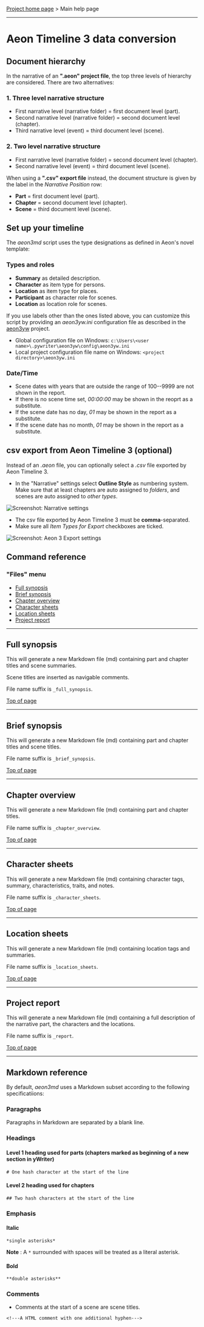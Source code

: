 [Project home page](https://peter88213.github.io/aeon3md/) > Main help page

------------------------------------------------------------------------

# Aeon Timeline 3 data conversion

## Document hierarchy

In the narrative of an **".aeon" project file**, the top three levels of hierarchy are considered. There are two alternatives:

### 1. Three level narrative structure

- First narrative level (narrative folder) = first document level (part).
- Second narrative level (narrative folder) = second document level (chapter).
- Third narrative level (event) = third document level (scene).

### 2. Two level narrative structure

- First narrative level (narrative folder) = second document level (chapter).
- Second narrative level (event) = third document level (scene).

When using a **".csv" export file** instead, the document structure is given by the label in the *Narrative Position* row:

- **Part** = first document level (part).
- **Chapter** = second document level (chapter).
- **Scene** = third document level (scene). 


## Set up your timeline

The *aeon3md* script uses the type designations as defined in Aeon's novel template:

### Types and roles

- **Summary** as detailed description. 
- **Character** as item type for persons.
- **Location** as item type for places.
- **Participant** as character role for scenes.
- **Location** as location role for scenes.

If you use labels other than the ones listed above, you can customize this script by providing an *aeon3yw.ini* configuration file as described in the [aeon3yw](https://peter88213.github.io/aeon3yw/) project.

- Global configuration file on Windows: `c:\Users\<user name>\.pywriter\aeon3yw\config\aeon3yw.ini`
- Local project configuration file name on Windows: `<project directory>\aeon3yw.ini`

### Date/Time

- Scene dates with years that are outside the range of 100--9999 are not shown in the report.
- If there is no scene time set, *00:00:00* may be shown in the reoprt as a substitute.
- If the scene date has no day, *01* may be shown in the report as a substitute. 
- If the scene date has no month, *01* may be shown in the report as a substitute. 

## csv export from Aeon Timeline 3 (optional)

Instead of an *.aeon* file, you can optionally select a *.csv* file exported by Aeon Timeline 3.

- In the "Narrative" settings select **Outline Style** as numbering system. Make sure that at least chapters are auto assigned to *folders*, and scenes are auto assigned to *other types*.

![Screenshot: Narrative settings](https://raw.githubusercontent.com/peter88213/aeon3md/main/docs/Screenshots/narrative_settings.png)

- The csv file exported by Aeon Timeline 3 must be **comma**-separated.
- Make sure all *Item Types for Export* checkboxes are ticked.

![Screenshot: Aeon 3 Export settings](https://raw.githubusercontent.com/peter88213/aeon3md/main/docs/Screenshots/csv_export.png)

## Command reference

### "Files" menu

-   [Full synopsis](#full-synopsis)
-   [Brief synopsis](#brief-synopsis)
-   [Chapter overview](#chapter-overview)
-   [Character sheets](#character-sheets)
-   [Location sheets](#location-sheets)
-   [Project report](#project-report)

------------------------------------------------------------------------

## Full synopsis

This will generate a new Markdown file (md) containing part 
and chapter titles and scene summaries. 

Scene titles are inserted as navigable comments.

File name suffix is `_full_synopsis`.

[Top of page](#top)

------------------------------------------------------------------------

## Brief synopsis

This will generate a new Markdown file (md) containing part
and chapter titles and scene titles. 

File name suffix is `_brief_synopsis`.

[Top of page](#top)

------------------------------------------------------------------------

## Chapter overview

This will generate a new Markdown file (md) containing part
and chapter titles. 

File name suffix is `_chapter_overview`.

[Top of page](#top)

------------------------------------------------------------------------

## Character sheets

This will generate a new Markdown file (md) containing
character tags, summary, characteristics, traits, and notes. 

File name suffix is
`_character_sheets`.

[Top of page](#top)

------------------------------------------------------------------------

## Location sheets

This will generate a new Markdown file (md) containing
location tags and summaries. 

File name suffix is `_location_sheets`.

[Top of page](#top)

------------------------------------------------------------------------


## Project report

This will generate a new Markdown file (md) containing 
a full description of the narrative part, the characters and the locations. 
 
File name suffix is `_report`.

[Top of page](#top)

------------------------------------------------------------------------

## Markdown reference

By default, *aeon3md* uses a Markdown subset according to the following specificatiions:

### Paragraphs

Paragraphs in Markdown are separated by a blank line.

### Headings

#### Level 1 heading used for parts (chapters marked as beginning of a new section in yWriter)
`# One hash character at the start of the line`

#### Level 2 heading used for chapters
`## Two hash characters at the start of the line`

### Emphasis

#### Italic 
`*single asterisks*`

**Note** : A `*` surrounded with spaces will be treated as a literal asterisk.

#### Bold 
`**double asterisks**`

### Comments

- Comments at the start of a scene are scene titles.

`<!---A HTML comment with one additional hyphen--->`


